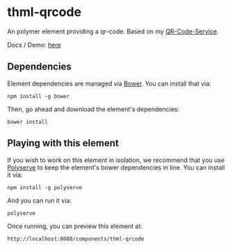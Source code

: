 # thml-qrcode

An polymer element providing a qr-code. Based on my [QR-Code-Service](http://qr.themihel.me/).

Docs / Demo: [here](http://themihel.github.io/thml-qrcode/)

## Dependencies

Element dependencies are managed via [Bower](http://bower.io/). You can
install that via:

    npm install -g bower

Then, go ahead and download the element's dependencies:

    bower install


## Playing with this element

If you wish to work on this element in isolation, we recommend that you use
[Polyserve](https://github.com/PolymerLabs/polyserve) to keep the element's
bower dependencies in line. You can install it via:

    npm install -g polyserve

And you can run it via:

    polyserve

Once running, you can preview this element at:

    http://localhost:8080/components/thml-qrcode
